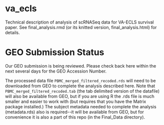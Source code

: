 # va_ecls

Technical description of analysis of scRNASeq data for VA-ECLS survival paper. See final_analysis.rmd (or its knitted version, final_analysis.html) for details.

# GEO Submission Status

Our GEO submission is being reviewed.  Please check back here within the next several days for the GEO Accession Number.

The processed data file `PBMC_merged_filtered_recoded.rds` will need to be downloaded from GEO to complete the analysis described here.  Note that `PBMC_merged_filtered_recoded.tab` (the tab delimited version of the datafile) will also be available from GEO, but if you are using R the .rds file is much smaller and easier to work with (but requires that you have the Matrix package installed.) The subject metadata needed to complete the analysis (metadata.rds) also is required--it will be available from GEO, but for convenience it is also a part of this repo (in the Final_Data directory).
